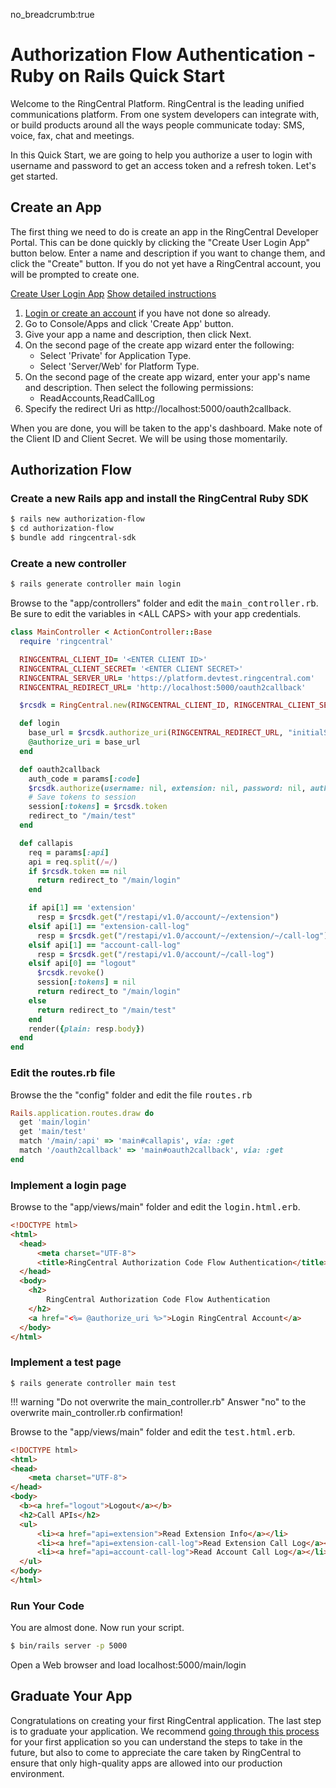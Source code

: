 no_breadcrumb:true

# Authorization Flow Authentication - Ruby on Rails Quick Start

Welcome to the RingCentral Platform. RingCentral is the leading unified communications platform. From one system developers can integrate with, or build products around all the ways people communicate today: SMS, voice, fax, chat and meetings.

In this Quick Start, we are going to help you authorize a user to login with username and password to get an access token and a refresh token. Let's get started.

## Create an App

The first thing we need to do is create an app in the RingCentral Developer Portal. This can be done quickly by clicking the "Create User Login App" button below. Enter a name and description if you want to change them, and click the "Create" button. If you do not yet have a RingCentral account, you will be prompted to create one.

<a target="_new" href="https://developer.ringcentral.com/new-app?name=Authorization+Flow+Quick+Start+App&desc=A+simple+app+to+demo+authorizing+user+on+RingCentral&public=false&type=ServerWeb&carriers=7710,7310,3420&permissions=ReadAccounts,ReadCallLog&redirectUri=http://localhost:5000/oauth2callback" class="btn btn-primary">Create User Login App</a>
<a class="btn-link btn-collapse" data-toggle="collapse" href="#create-app-instructions" role="button" aria-expanded="false" aria-controls="create-app-instructions">Show detailed instructions</a>

<div class="collapse" id="create-app-instructions">
<ol>
<li><a href="https://developer.ringcentral.com/login.html#/">Login or create an account</a> if you have not done so already.</li>
<li>Go to Console/Apps and click 'Create App' button.</li>
<li>Give your app a name and description, then click Next.</li>
<li>On the second page of the create app wizard enter the following:
  <ul>
  <li>Select 'Private' for Application Type.</li>
  <li>Select 'Server/Web' for Platform Type.</li>
  </ul>
  </li>
<li>On the second page of the create app wizard, enter your app's name and description. Then select the following permissions:
  <ul>
    <li>ReadAccounts,ReadCallLog</li>
  </ul>
  </li>
<li>Specify the redirect Uri as http://localhost:5000/oauth2callback.</li>
</ol>
</div>

When you are done, you will be taken to the app's dashboard. Make note of the Client ID and Client Secret. We will be using those momentarily.

## Authorization Flow

### Create a new Rails app and install the RingCentral Ruby SDK

```bash
$ rails new authorization-flow
$ cd authorization-flow
$ bundle add ringcentral-sdk
```

### Create a new controller

```bash
$ rails generate controller main login
```

Browse to the "app/controllers" folder and edit the <tt>main_controller.rb</tt>. Be sure to edit the variables in &lt;ALL CAPS> with your app credentials.

```ruby
class MainController < ActionController::Base
  require 'ringcentral'

  RINGCENTRAL_CLIENT_ID= '<ENTER CLIENT ID>'
  RINGCENTRAL_CLIENT_SECRET= '<ENTER CLIENT SECRET>'
  RINGCENTRAL_SERVER_URL= 'https://platform.devtest.ringcentral.com'
  RINGCENTRAL_REDIRECT_URL= 'http://localhost:5000/oauth2callback'

  $rcsdk = RingCentral.new(RINGCENTRAL_CLIENT_ID, RINGCENTRAL_CLIENT_SECRET, RINGCENTRAL_SERVER_URL);

  def login
    base_url = $rcsdk.authorize_uri(RINGCENTRAL_REDIRECT_URL, "initialState")
    @authorize_uri = base_url
  end

  def oauth2callback
    auth_code = params[:code]
    $rcsdk.authorize(username: nil, extension: nil, password: nil, auth_code: auth_code, redirect_uri: RINGCENTRAL_REDIRECT_URL)
    # Save tokens to session
    session[:tokens] = $rcsdk.token
    redirect_to "/main/test"
  end

  def callapis
    req = params[:api]
    api = req.split(/=/)
    if $rcsdk.token == nil
      return redirect_to "/main/login"
    end

    if api[1] == 'extension'
      resp = $rcsdk.get("/restapi/v1.0/account/~/extension")
    elsif api[1] == "extension-call-log"
      resp = $rcsdk.get("/restapi/v1.0/account/~/extension/~/call-log")
    elsif api[1] == "account-call-log"
      resp = $rcsdk.get("/restapi/v1.0/account/~/call-log")
    elsif api[0] == "logout"
      $rcsdk.revoke()
      session[:tokens] = nil
      return redirect_to "/main/login"
    else
      return redirect_to "/main/test"
    end
    render({plain: resp.body})
  end
end
```

### Edit the routes.rb file

Browse the the "config" folder and edit the file <tt>routes.rb</tt>

```ruby
Rails.application.routes.draw do
  get 'main/login'
  get 'main/test'
  match '/main/:api' => 'main#callapis', via: :get
  match '/oauth2callback' => 'main#oauth2callback', via: :get
end
```

### Implement a login page

Browse to the "app/views/main" folder and edit the <tt>login.html.erb</tt>.

```html
<!DOCTYPE html>
<html>
  <head>
      <meta charset="UTF-8">
      <title>RingCentral Authorization Code Flow Authentication</title>
  </head>
  <body>
    <h2>
        RingCentral Authorization Code Flow Authentication
    </h2>
    <a href="<%= @authorize_uri %>">Login RingCentral Account</a>
  </body>
</html>
```

### Implement a test page

```bask
$ rails generate controller main test
```

!!! warning "Do not overwrite the main_controller.rb"
    Answer "no" to the overwrite main_controller.rb confirmation!

Browse to the "app/views/main" folder and edit the <tt> test.html.erb</tt>.

```html
<!DOCTYPE html>
<html>
<head>
    <meta charset="UTF-8">
</head>
<body>
  <b><a href="logout">Logout</a></b>
  <h2>Call APIs</h2>
  <ul>
      <li><a href="api=extension">Read Extension Info</a></li>
      <li><a href="api=extension-call-log">Read Extension Call Log</a></li>
      <li><a href="api=account-call-log">Read Account Call Log</a></li>
  </ul>
</body>
</html>
```

### Run Your Code

You are almost done. Now run your script.

```bash
$ bin/rails server -p 5000
```

Open a Web browser and load localhost:5000/main/login

## Graduate Your App

Congratulations on creating your first RingCentral application. The last step is to graduate your application. We recommend [going through this process](../../../../basics/production) for your first application so you can understand the steps to take in the future, but also to come to appreciate the care taken by RingCentral to ensure that only high-quality apps are allowed into our production environment.

